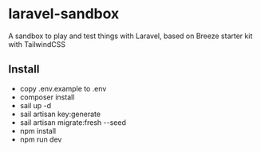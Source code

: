 # laravel-sandbox

A sandbox to play and test things with Laravel, based on Breeze starter kit with TailwindCSS

## Install
- copy .env.example to .env
- composer install
- sail up -d
- sail artisan key:generate
- sail artisan migrate:fresh --seed
- npm install
- npm run dev
